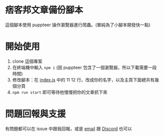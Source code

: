 # 痞客邦文章備份腳本

這個腳本使用 puppteer 操作瀏覽器進行爬蟲。(單純為了小腳本開發快一點)

# 開始使用

1. clone 這個專案
2. 在終端機中輸入 `npm i` (因 puppteer 包含了一個瀏覽器，所以下載需要一段時間)
3. 修改腳本：在 [index.js](./index.js) 中的 11 12 行，改成你的名字，以及主頁下面總共有幾個分頁
4. `npm run start` 即可等待他慢慢把你的文章抓下來

# 問題回報與支援
有問題都可以在 issue 中跟我回報，或是 [email](mailto:me@rlongdragon.com) 跟 [Discord](https://discord.gg/bUaX6Tgq) 也可以
